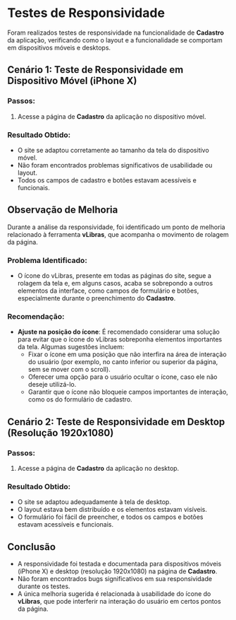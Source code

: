 # Testes de Responsividade
Foram realizados testes de responsividade na funcionalidade de **Cadastro** da aplicação, verificando como o layout e a funcionalidade se comportam em dispositivos móveis e desktops.

## Cenário 1: Teste de Responsividade em Dispositivo Móvel (iPhone X)

### Passos:
1. Acesse a página de **Cadastro** da aplicação no dispositivo móvel.

### Resultado Obtido:
- O site se adaptou corretamente ao tamanho da tela do dispositivo móvel.
- Não foram encontrados problemas significativos de usabilidade ou layout.
- Todos os campos de cadastro e botões estavam acessíveis e funcionais.
## Observação de Melhoria

Durante a análise da responsividade, foi identificado um ponto de melhoria relacionado à ferramenta **vLibras**, que acompanha o movimento de rolagem da página.

### Problema Identificado:
- O ícone do vLibras, presente em todas as páginas do site, segue a rolagem da tela e, em alguns casos, acaba se sobrepondo a outros elementos da interface, como campos de formulário e botões, especialmente durante o preenchimento do **Cadastro**.

### Recomendação:
- **Ajuste na posição do ícone**: É recomendado considerar uma solução para evitar que o ícone do vLibras sobreponha elementos importantes da tela. Algumas sugestões incluem:
  - Fixar o ícone em uma posição que não interfira na área de interação do usuário (por exemplo, no canto inferior ou superior da página, sem se mover com o scroll).
  - Oferecer uma opção para o usuário ocultar o ícone, caso ele não deseje utilizá-lo.
  - Garantir que o ícone não bloqueie campos importantes de interação, como os do formulário de cadastro.

## Cenário 2: Teste de Responsividade em Desktop (Resolução 1920x1080)

### Passos:
1. Acesse a página de **Cadastro** da aplicação no desktop.

### Resultado Obtido:
- O site se adaptou adequadamente à tela de desktop.
- O layout estava bem distribuído e os elementos estavam visíveis.
- O formulário foi fácil de preencher, e todos os campos e botões estavam acessíveis e funcionais.

## Conclusão

- A responsividade foi testada e documentada para dispositivos móveis (iPhone X) e desktop (resolução 1920x1080) na página de **Cadastro**.
- Não foram encontrados bugs significativos em sua responsividade durante os testes.
- A única melhoria sugerida é relacionada à usabilidade do ícone do **vLibras**, que pode interferir na interação do usuário em certos pontos da página.


